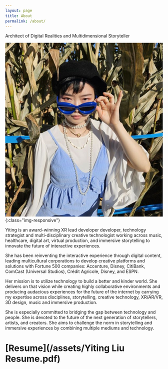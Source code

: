 ```yaml
---
layout: page
title: About
permalink: /about/
---
```


Architect of Digital Realities and Multidimensional Storyteller

![/assets/profile_square.jpg](/assets/profile_square.jpg){:class="img-responsive"}


Yiting is an award-winning XR lead developer developer, technology strategist and multi-disciplinary creative technologist working across music, healthcare, digital art, virtual production, and immersive storytelling to innovate the future of interactive experiences. 

She has been reinventing the interactive experience through digital content, leading multicultural corporations to develop creative platforms and solutions with Fortune 500 companies: Accenture, Disney, CitiBank, ComCast (Universal Studios), Crédit Agricole, Disney, and ESPN. 

Her mission is to utilize technology to build a better and kinder world. She delivers on that vision while creating highly collaborative environments and producing audacious experiences for the future of the internet by carrying my expertise across disciplines, storytelling, creative technology, XR/AR/VR, 3D design, music and immersive production.

She is especially committed to bridging the gap between technology and people. She is devoted to the future of the next generation of storytellers, artists, and creators. She aims to challenge the norm in storytelling and immersive experiences by combining multiple mediums and technology.  

# [Resume](/assets/Yiting Liu Resume.pdf)


<style>
mark {
	background-color: transparent;
}

img {
	max-width: 100%;
}
.column-list {
	display: block;
	/* justify-content: space-between; */
}

#twofive{
    width:100%;
	
}
#sevenfive{
    width:100%;
}
.column-resume {
	padding: 0 0.5em;
}



 @media only screen and (min-width:600px){
img {
    max-height: 100vh;
	object-fit: contain;
}
    
.column-list {
	display: flex;
	justify-content: space-between;
}

#twofive{
    width:30%;
}
#sevenfive{
    width:70%;
}
.column-resume {
	padding: 0 1em;
}

 }

.highlight-red {
	color: rgb(224,62,62);
}

.highlight-red_background {
	background: rgb(251,228,228);
}
.block-color-default {
	color: inherit;
	fill: inherit;
}

.block-color-red {
	color: rgb(224,62,62);
	fill: rgb(224,62,62);
}
.block-color-red_background {
	background: rgb(251,228,228);
}
    </style>
<!-- 
<div class="page-body"><div  class="column-list"><div  id="sevenfive" class="column-resume"><h2 id="4e6b8af1-a6d0-48b6-af4f-33c5e74b9a2d" class="">Creative Technologist </h2><figure  class="image"><a href="/about"><img style="width:288px" src="/assets/logo_yiting.png"/></a></figure><hr/><h2  class="">Work Experiences </h2><h3  class="block-color-red"><mark class="highlight-red"><strong>Creative Technologist </strong></mark></h3><p  class="block-color-red"><strong>Future Colossal | July. 2021 - Present</strong></p><p  class="">Execute Unity Development and Computer Vision with depth sensors, UDP communication, and projection mapping.</p><p id="278668a1-a23c-4525-9281-ec1647c32800" class="">Build customizable tools in Unity dynamically for style transfer applications, green/blue screen keying, and scene management.</p><p  class="">Successfully led and deployed two immersive experiences within two months.</p><h3 class=""><mark class="highlight-red"><strong>Graduate Assistant (Code!1 &amp; Code!2)</strong></mark></h3><p  class="block-color-red"><strong>NYU ITP | Sep. 2020 - Present</strong></p><p id="33efca74-1120-46be-bda7-08ff54d64ef0" class="">Utilize Google Classroom and forum to grade students and give them detailed feedback weekly on the creative coding tool p5.js.</p><h3  class="block-color-red"><strong>AR Developer</strong></h3><p id="c8d02f32-b24e-481f-998b-2624bb03b071" class="block-color-red"><a href="https://www.resilience2032.com/"><strong>Resilience 2032</strong></a><strong> | Jun. 2020 - Oct. 2020</strong></p><p  class="">Implemented <a href="https://www.linkedin.com/in/yitingliu97/detail/treasury/position:1685345739/?entityUrn=urn%3Ali%3Afsd_profileTreasuryMedia%3A(ACoAABqc-fwBL0MHQ0hDixdB6_ueu5bDffp9Dhs%2C1602814321830)&amp;parentEntityUrn=urn%3Ali%3Afsd_profilePosition%3A(ACoAABqc-fwBL0MHQ0hDixdB6_ueu5bDffp9Dhs%2C1685345739)&amp;section=position%3A1685345739&amp;treasuryCount=1&amp;lipi=urn%3Ali%3Apage%3Ad_flagship3_profile_view_base%3B206ufDqXSkuUY6gUSnOgIA%3D%3D&amp;licu=urn%3Ali%3Acontrol%3Ad_flagship3_profile_view_base-treasury_thumbnail_cell">four AR filters</a> to enhance the social media immersive experience for the 2032 narrative.</p><p  class="">Introduced creative directions to improve the outreach to the targeted audience.</p><h3 id="3302af03-e477-47cf-abb3-8ca7119c63d3" class="block-color-red"><strong>Web AR Developer</strong></h3><p id="fc488069-c708-4ecc-9cfc-d7ef7cd7b055" class="block-color-red"><a href="https://octaviaxr.github.io/"><strong>Octavia Immersive</strong></a><strong> | Jun. 2020 - Oct. 2020</strong></p><p class="">Implemented web AR using head tracking tools in three.js for <a href="https://www.linkedin.com/in/yitingliu97/detail/treasury/position:1684077434/?entityUrn=urn%3Ali%3Afsd_profileTreasuryMedia%3A(ACoAABqc-fwBL0MHQ0hDixdB6_ueu5bDffp9Dhs%2C1602597014383)&amp;parentEntityUrn=urn%3Ali%3Afsd_profilePosition%3A(ACoAABqc-fwBL0MHQ0hDixdB6_ueu5bDffp9Dhs%2C1684077434)&amp;section=position%3A1684077434&amp;treasuryCount=1&amp;lipi=urn%3Ali%3Apage%3Ad_flagship3_profile_view_base%3BkJNkrjZbQtG3PUnV8OwBLw%3D%3D&amp;licu=urn%3Ali%3Acontrol%3Ad_flagship3_profile_view_base-treasury_thumbnail_cell">Electric Dreams Festival 2020</a>.</p><h3 id="846474be-7f2c-4d15-88df-4fc25d619027" class="block-color-red"><strong>Creative Technologist</strong></h3><p id="80d07947-f306-4ae0-a40b-3c15ad83c088" class="block-color-red"><a href="https://yitingliu.com/work/authentic-or-not.html"><strong>Authentic or Not</strong></a><strong> | Nov. 2019 - Dec. 2019 </strong></p><p  class="">Built an interactive game to learn recipes using Arduino and p5.js.</p><p   class="">Exhibited for ITP Winter Show 2019 &amp; Liberty Science Center for EWeek 2020.</p><p id="fa2106bc-aae5-4833-ac3d-4ff8c44207e7" class="">Attracted more than 3000 people with our game.</p><p id="278cc9be-4401-4913-9489-e14b6270d3a6" class="">
</p></div><div  style="width:25%" class="column"><h2 id="9f0fd1bb-79e1-46fd-831b-6c31b2bf4ef9" class="">Contact </h2><p   class="">+1 - (608)-580-2350</p><p  class="">yiting@yitingliu.com</p><p id="5f7a8681-8d97-4419-8565-6900dee88344" class=""><a href="https://www.linkedin.com/in/yitingliu97/">YitingLiu97</a></p><p id="fe044532-efbe-41aa-9e6b-b59ae787b418" class=""><a href="https://www.instagram.com/yliu.designs/">@yliu.designs</a></p><p id="487dff4e-a21e-408d-a374-076c9edc7cbb" class=""><a href="https://yitingliu.com/">www.yitingliu.com</a></p><h2 id="4fb12a41-0621-4311-ad89-591af736470b" class="">Education</h2><p id="cd21da55-c17f-4937-8011-896bef591516" class=""><mark class="highlight-red"><em><strong>New York University</strong></em></mark></p><p id="d190b53c-b043-4ef6-a4d2-b1477aa9f91a" class="">Master of Professional Studies - May 2021</p><p id="f949fe64-2b32-450e-be73-83804158a2a6" class=""><mark class="highlight-red"><em><strong>University of Wisconsin-Madison</strong></em></mark></p><p id="1e3cf325-90ee-4494-afcd-4640d09a3e5b" class="">Bachelor of Business Administration &amp; Letters and Science - May 2019</p><p id="4180becc-3f11-4c56-a3a2-bfcd46a802dc" class="">
</p><h2 id="e595d0e7-c8df-49d7-b49b-7f864a60a4b6" class="">Awards</h2><p id="19dc248b-6d17-4ba3-b047-444f4a79ec05" class=""><a href="https://devpost.com/software/lifelines">MIT Reality Hackathon Winner</a> - 2022</p><p id="8e8c2628-7846-40ad-af6b-d73b375bcd87" class=""><a href="https://erencaylak.itch.io/trial-day">ComplexityJam [Cash Award for Development]</a> - 2020</p><p id="43662811-9827-4b1c-9f00-4a0adeb43cd7" class="">Adobe Creative Jam [People’s Choice Award &amp; Runner Up for the Judges’ Award] - 2018</p><h2 id="eb77af5e-d85b-4aef-bd3c-f7dcedb94278" class="">Skills </h2><p id="dbea907b-2eb7-426c-bfe5-965f51ebdbcb" class=""><mark class="highlight-red"><strong>Web</strong></mark></p><p id="ecc6b894-c064-43d0-b759-6ad9adfe30e2" class="">HTML5, CSS, Javascript, mySQL, Node, DigitalOcean, Heroku, MongoDB, Glitch.</p><p id="9c37bd79-9263-4918-9cf7-688db7cec296" class=""><mark class="highlight-red"><strong>Software</strong></mark></p><p id="676dcb1e-06e7-43b4-8fa5-70fc7ab5c96b" class="">Unity, Unreal, Spark AR, Blender, Cinema4D, Adobe Creative Suite, Ableton Live, Max/MSP, Processing, Arduino.</p><p id="acff7416-9e20-462c-ba36-3b70fa9883ea" class=""><mark class="highlight-red"><strong>Others</strong></mark></p><p id="1ccf2b55-024b-4503-9773-79bc6dbba05c" class="">Computer Music, Machine Learning, Laser Cutting, Rapid Prototyping,
Product Design, Fabrication, Physical Computing, Creative Coding.</p><p id="13350063-21f2-4413-8ab1-d373de33cbe6" class="">
</p></div></div><p id="217281ee-2fee-45da-91e6-6b6cee106549" class=""> -->




